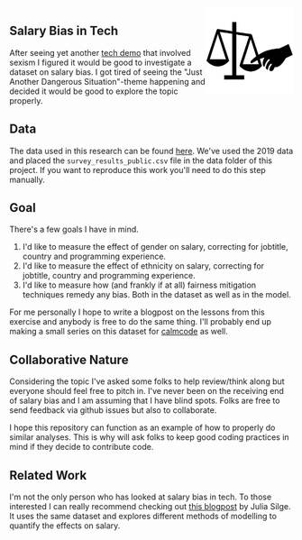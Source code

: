 <img src="logo.svg" width=155 height=155 align="right">

## Salary Bias in Tech

After seeing yet another [tech demo](https://github.com/scailable/sclbl-tutorials/issues/7) that involved sexism I figured it would be good to investigate a dataset on salary bias. I got tired of seeing the "Just Another Dangerous Situation"-theme happening and decided it would be good to explore the topic properly. 

## Data 

The data used in this research can be found [here](https://insights.stackoverflow.com/survey/). We've used the 2019 data and placed the `survey_results_public.csv` file in the data folder of this project. If you want to reproduce this work you'll need to do this step manually. 

## Goal 

There's a few goals I have in mind.

1. I'd like to measure the effect of gender on salary, correcting for jobtitle, country and programming experience.
2. I'd like to measure the effect of ethnicity on salary, correcting for jobtitle, country and programming experience.
3. I'd like to measure how (and frankly if at all) fairness mitigation techniques remedy any bias. Both in the dataset as well as in the model.

For me personally I hope to write a blogpost on the lessons from this exercise and anybody is free to do the same thing. I'll probably end up making a small series on this dataset for [calmcode](https://calmcode.io) as well.

## Collaborative Nature 

Considering the topic I've asked some folks to help review/think along but everyone should feel free to pitch in. I've never been on the receiving end of salary bias and I am assuming that I have blind spots. Folks are free to send feedback via github issues but also to collaborate.

I hope this repository can function as an example of how to properly do similar analyses. This is why will ask folks to keep good coding practices in mind if they decide to contribute code.

## Related Work 

I'm not the only person who has looked at salary bias in tech. To those interested I can really recommend checking out [this blogpost](https://juliasilge.com/blog/salary-gender/) by Julia Silge. It uses the same dataset and explores different methods of modelling to quantify the effects on salary.
